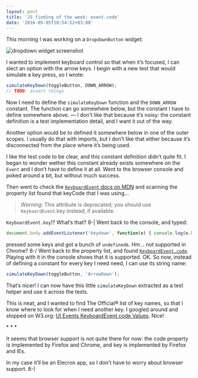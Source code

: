 ```yaml
---
layout: post
title: 'JS finding of the week: event.code'
date: '2016-05-05T10:54:52+03:00'
---
```

This morning I was working on a `DropdownButton` widget:

![dropdown widget screenshot](https://drive.google.com/uc?export=view&id=0B2PFbI002LWPaUNCNEM5a2llTjA)

I wanted to implement keyboard control so that when it’s focused, I can
slect an option with the arrow keys. I begin with a new test that would
simulate a key press, so I wrote:

```js
simulateKeyDown(toggleButton, DOWN_ARROW);
// TODO: assert things
```

Now I need to define the `simulateKeyDown` function and the `DOWN_ARROW`
constant. The function can go somewhere below, but the constant I have
to define somewhere above. — I don’t like that because it’s noisy: the
constant definition is a test implementation detail, and I want it out
of the way.

Another option would be to defined it somewhere below in one of the
outer scopes. I usually do that with imports, but I don’t like that
either because it’s disconnected from the place where it’s being used.

I like the test code to be clear, and this constant definition didn’t
quite fit. I began to wonder wether this constant already exists
somewhere on the `Event` and I don’t have to define it at all. Went to
the browser console and poked around a bit, but without much success.

Then went to check the
[`KeyboardEvent` docs on MDN](https://developer.mozilla.org/en-US/docs/Web/API/KeyboardEvent)
and scanning the property list found that keyCode that I was using…

> *Warning*: This attribute is deprecated; you should use
> `KeyboardEvent`.key instead, if available.


`KeyboardEvent.key`!? What’s that? 8-\| Went back to the console, and typed:

```js
document.body.addEventListener('keydown', function(e) { console.log(e.key); })
```

pressed some keys and got a bunch of `undefined`s. Hm… not supported in
Chrome? 8-/ Went back to the property list, and found
[`KeyboardEvent.code`](https://developer.mozilla.org/en-US/docs/Web/API/KeyboardEvent/code).
Playing with it in the console shows that it is supported. OK. So now,
instead of defining a constant for every key I need need, I can use its
string name:

```js
simulateKeyDown(toggleButton, 'ArrowDown');
```

That’s nicer! I can now have this little `simulateKeyDown` extracted as
a test helper and use it across the tests.

This is neat, and I wanted to find The Official® list of key names, so
that I know where to look for when I need another key. I googled around
and stopped on W3.org:
[UI Events KeyboardEvent code Values](https://www.w3.org/TR/uievents-code/#table-key-code-alphanumeric-writing-system).
Nice!

\* * *

It seems that browser support is not quite there for now: the code
property is implemented by Firefox and Chrome, and key is implemented by
Firefox and IEs.

In my case it’ll be an Elecron app, so I don’t have to worry about
browser support. 8-)
